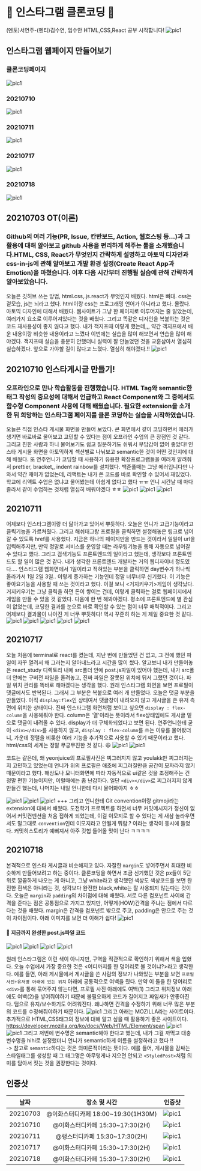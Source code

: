 # 🐣 인스타그램 클론코딩 🐥
(멘토)서연주-(멘티)김수연, 임수안 HTML,CSS,React 공부 시작합니다!
![pic1](./imgforupload/스크린샷_멘토링.png)
## 인스타그램 웹페이지 만들어보기
### 클론코딩페이지
![pic1](./imgforupload/클론코딩페이지.png)
### 20210710
![pic1](./imgforupload/스크린샷0710_1.png)
### 20210711
![pic1](./imgforupload/스크린샷0711_3.png)
### 20210717
![pic1](./imgforupload/스크린샷0717_2.png)
### 20210718
![pic1](./imgforupload/스크린샷0718_5.png)

## 20210703 OT(이론)
### Github의 여러 기능(PR, Issue, 칸반보드, Action, 웹호스팅 등...)과 그 활용에 대해 알아보고 github 사용을 편리하게 해주는 툴을 소개했습니다.HTML, CSS, React가 무엇인지 간략하게 설명하고 아토믹 디자인과 css-in-js에 관해 알아보고 개발 환경 설정(Create React App과 Emotion)을 마쳤습니다. 이후 다음 시간부터 진행될 실습에 관해 간략하게 알아보았습니다.
오늘은 깃허브 쓰는 방법, html.css,.js.react가 무엇인지 배웠다. html은 뼈대. css는 겉모습, js는 뇌라고 했다. html이랑 css는 프로그래밍 언어가 아니라고 했다. 몰랐다. 아토믹 디자인에 대해서 배웠다. 웹사이트가 그냥 한 페이지로 이루어지는 줄 알았는데, 여러가지 요소로 이루어져있다는 것을 배웠다. 그리고 똑같은 디자인을 복붙하는 것은 코드 재사용성이 좋지 않다고 했다. 내가 객지프때 이렇게 했는데,,, 약간 객지프에서 배운 내용이랑 비슷한 내용이라고 느꼈다 이번에는 실습을 많이 해보면서 연습을 많이 해야겠다. 객지프때 실습을 충분히 안했더니 실력이 잘 안늘었던 것을 교훈삼아서 열심히 실습하겠다. 앞으로 가야할 길이 많다고 느꼈다. 열심히 해야겠다.!! 
![pic1](./imgforupload/스크린샷0703.png)

## 20210710 인스타게시글 만들기!
### 오프라인으로 만나 학습활동을 진행했습니다. HTML Tag와 semantic한 태그 작성의 중요성에 대해서 언급하고 React Component와 그 중에서도 함수형 Component 사용에 대해 배웠습니다. 필요한 extension을 소개한 뒤 희망하는 인스타그램 페이지를 클론 코딩하는 실습을 시작하였습니다.
오늘은 직접 인스타 게시물 화면을 만들어 보았다. 큰 화면에서 같이 코딩하면서 에러가 생기면 바로바로 물어보고 고민할 수 있다는 점이 오프라인 수업의 큰 장점인 것 같다. 그리고 친한 사람과 하니 물어보기도 쉽고 질문하기도 쉬워서 부담감이 없어 좋았다! 인스타 게시물 화면을 아토믹하게 섹션별로 나눠보고 semantic한 것이 어떤 것인지에 대해 배웠다. 또 연주언니가 코딩할 때 사용하기 유용한 확장프로그램들을 여러개 알려줘서 prettier, bracket,, indent rainbow를 설치했다. 백준풀때는 그냥 에러입니다만 나와서 약간 재미가 없었는데, 리액트는 내가 쓴 코드를 바로 확인할 수 있어서 재밌었다. 학교에 리액트 수업은 없냐고 물어봤는데 아쉽게 없다고 했다 ㅠㅠ 언니 시간날 때 마다 졸라서 같이 수업하는 것처럼 열심히 배워야겠다 ㅎㅎ
![pic1](./imgforupload/스크린샷0710_1.png)
![pic1](./imgforupload/스크린샷0710_2.png)
![pic1](./imgforupload/스크린샷0710_3.png)

## 20210711 
어제보다 인스타그램이랑 더 닮아가고 있어서 뿌듯하다. 오늘은 언니가 고급기능이라고 클릭기능을 가르쳐줬다. 그리고 해쉬태그랑 프로필을 클릭하면 설정해놓은 링크로 넘어갈 수 있도록 href를 사용했다. 지금은 하나의 페이지만을 만드는 것이라서 일일이 url을 입력해주지만, 만약 정말로 서비스를 운영할 때는 라우팅기능을 통해 자동으로 넘어갈 수 있다고 했다. 그리고 검색기능도 프론트엔드의 일이라고 했는데, 생각보다 프론트엔드도 할 일이 많은 것 같다. 내가 생각한 프론트엔드 개발자는 거의 웹디자이너 정도였다.... 인스타그램 웹화면에서 1일이라고 적혀있는 부분을 클릭하면 day변수가 하나씩 올라가서 1일 2일 3일.. 이렇게 증가하는 기능인데 정말 너무너무 신기했다. 이 기능은 좋아요기능을 사용할 때 쓰는 것이라고 했다. 이걸 보니 <거지키우기>게임이 생각났다. 거지키우기는 그냥 클릭을 하면 돈이 쌓이는 건데, 이렇게 클릭하는 걸로 웹페이지에서 게임을 만들 수 있을 것 같았다. 다음에 한 번 해봐야겠다. 평소에 프론트엔드에 별 관심이 없었는데, 코딩한 결과를 눈으로 바로 확인할 수 있는 점이 너무 매력적이다. 그리고 어제보다 결과물이 나아진 게 너무 뿌듯하다! 역시 꾸준히 하는 게 제일 중요한 것 같다. 
![pic1](./imgforupload/스크린샷0711_1.png)
![pic1](./imgforupload/스크린샷0711_2.png)
![pic1](./imgforupload/스크린샷0711_3.png)
![pic1](./imgforupload/스크린샷0711_4.png)
![pic1](./imgforupload/스크린샷0711_5.png)

## 20210717
오늘 처음에 terminal로 react를 켰는데, 지난 번에 만들었던 건 없고, 그 전에 했던 파일이 자꾸 열려서 왜 그러는지 알아내느라고 시간을 많이 썼다. 알고보니 내가 만들어놓은 react_study 디렉토리 내에 src폴더 안에 post.js파일이 있어야 했는데, 내가 src폴더 안에는 구버전 파일을 올려놓고, 진짜 파일은 잘못된 위치에 둬서 그랬던 것이다. 파일 위치 관리를 똑바로 해야겠다는 생각을 했다. 원래 인스타그램 화면을 보면 프로필이 댓글에서도 반복된다. 그래서 그 부분은 복붙으로 여러 개 만들었다. 오늘은 댓글 부분을 만들었다. 아직 `display:flex`인 상태여서 댓글창이 내려오지 않고 게시글을 쓴 유저 측면에 위치한 상태이다. 진짜 인스타그램 화면처럼 보이고 싶으면 `display : flex-column`을 사용해줘야 한다. column은 '열'이라는 뜻이라서 flex상태임에도 게시글 밑으로 댓글이 내려올 수 있다. display가 더 구체화되었다고 보면 된다. 연주언니한테 굳이 `<div></div>`를 사용하지 않고, `display : flex-column`를 쓰는 이유를 물어봤더니, 가운데 정렬을 비롯한 여러 기능을 추가적으로 사용할 수 있기 때문이라고 했다. html/css의 세계는 정말 무궁무진한 것 같다. 😃
![pic1](./imgforupload/스크린샷0717_1.png)
![pic1](./imgforupload/스크린샷0717_2.png)

코드는 같은데, 왜 yeonjuice의 프로필사진은 찌그러지지 않고 youlakk만 찌그러지는지 고민하고 있었는데 언니가 위의 프로필은 애초에 찌그러질만큼 공간이 모자라지 않기 때문이라고 했다. 해상도나 모니터화면에 따라 자동적으로 ui같은 것을 조정해주는 건 정말 편한 기능이지만, 이럴때에는 좀 난감하다. 일단 `<div></div>`로 찌그러지지 않게 만들긴 했는데, 나머지는 내일 언니한테 다시 물어봐야지 ㅎㅎ

![pic1](./imgforupload/스크린샷0717_3.png)
![pic1](./imgforupload/스크린샷0717_4.png)
![pic1](./imgforupload/스크린샷0717_5.png)
+++ 그리고 언니한테 Git convention이랑 gitmoji라는 extension에 대해서 배웠다. 도전학기 프로젝트를 하면서 너무 커밋메시지가 정신이 없어서 커밋컨벤션을 처음 접하게 되었는데, 이걸 이모지로 할 수 있다는 게 새삼 놀라우면서도 말그대로 `convention`인데 이모지라고 안될게 뭐람.? 이라는 생각이 동시에 들었다. 커밋히스토리가 예뻐져서 아주 깃헙 들어올 맛이 난다 ㅋㅋㅋㅋ

## 20210718
본격적으로 인스타 게시글과 비슷해지고 있다. 자잘한 `margin`도 넣어주면서 최대한 비슷하게 만들어보려고 하는 중이다. 클론코딩을 하면서 조금 신기했던 것은 px들이 5단위로 깔끔하게 나오는 게 아니고, 그냥 white라고 생각했던 색상도 색상코드를 보면 완전한 흰색은 아니라는 것, 생각보다 완전한 black,white는 잘 사용되지 않는다는 것이다. 오늘은 `margin`과 `padding`의 차이점에 대해 배웠다. 서로 다른 컴포넌트 사이에 간격을 준다는 점은 공통점으로 가지고 있지만, 어떻게(HOW)간격을 주냐는 점에서 다르다는 것을 배웠다. margin은 간격을 컴포넌트 밖으로 주고, padding은 안으로 주는 것이 차이점이다. 아래 이미지를 보면 더 이해가 쉽다!
![pic1](./imgforupload/maginpadding.png)
  
#### 🤔 지금까지 완성한 post.js파일 코드
![pic1](./imgforupload/스크린샷0718_1.png)
![pic1](./imgforupload/스크린샷0718_2.png)
![pic1](./imgforupload/스크린샷0718_3.png)
![pic1](./imgforupload/스크린샷0718_4.png)
  
원래 인스타그램은 이런 색이 아니지만, 구역을 직관적으로 확인하기 위해서 색을 입혔다. 오늘 수업에서 가장 중요한 것은 <어디까지를 한 덩어리로 볼 것이냐?>라고 생각한다. 예를 들면, 아래 게시물에서 게시글을 쓴 사람의 정보가 나와있는 부분을 보면 `프로필사진+유저명 아래에 있는 위치` 아래에 공통적으로 여백을 줬다. 만약 이 둘을 한 덩어리로 `<div>`를 통해 묶어주지 않는다면, 프로필 사진 아래에도 여백(1) 그리고 위치정보 아래에도 여백(2)을 넣어줘야하기 때문에 불필요하게 코드가 길어지고 짜임새가 안좋아진다. 덤으로 유지/보수하기도 어려워진다. 왜냐하면 간격을 수정하기 위해 너무 많은 부분의 코드를 수정해줘야하기 때문이다. 
![pic1](./imgforupload/스크린샷0718_5.png)
그리고 아래는 MOZILLA라는 사이트이다. 추가적으로 HTML,CSS태그의 정보에 대해 알고 싶을 때 활용하기 좋은 사이트이다.
https://developer.mozilla.org/ko/docs/Web/HTML/Element/span
![pic1](./imgforupload/스크린샷0718_6.png)
![pic1](./imgforupload/스크린샷0718_7.png)
그리고 저번에 변수명은 semantic해야 한다고 했는데, 내가 그걸 까먹고 대충 변수명을 hihi로 설정했더니 언니가 semantic하게 이름을 설정하라고 했다 !!    
-> 참고로 `semantic`하다는 것은 의미론적이라는 뜻이다. 예를 들어, 게시물을 감싸는 스타일태그를 생성할 때 그 태그명은 아무렇게나 지으면 안되고 `<StyledPost>`처럼 의미를 담아서 짓는 것을 권장한다는 것이다. 
 
## 인증샷
|날짜|장소 및 시간|인증샷|
|:---:|:---:|:---:|
|20210703|@이화스터디카페 18:00~19:30(1H30M)|![pic1](./imgforupload/인증샷0703.png)|
|20210710|@이화스터디카페 15:30~17:30(2H)|![pic1](./imgforupload/인증샷0710.png)|
|20210711|@랭스터디카페 15:30~17:30(2H)|![pic1](./imgforupload/인증샷0711.jpeg)|
|20210717|@이화스터디카페 15:30~17:30(2H)|![pic1](./imgforupload/인증샷0717.jpeg)|
|20210718|@이화스터디카페 15:30~17:30(2H)|![pic1](./imgforupload/인증샷0718.png)|
